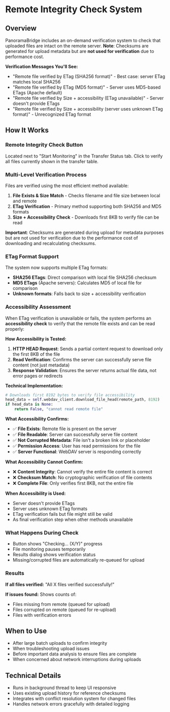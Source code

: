# Remote Integrity Check System

## Overview

PanoramaBridge includes an on-demand verification system to check that uploaded files are intact on the
remote server. **Note**: Checksums are generated for upload metadata but are **not used for verification**
due to performance cost.

**Verification Messages You'll See:**

- "Remote file verified by ETag (SHA256 format)" - Best case: server ETag matches local SHA256
- "Remote file verified by ETag (MD5 format)" - Server uses MD5-based ETags (Apache default)
- "Remote file verified by Size + accessibility (ETag unavailable)" - Server doesn't provide ETags
- "Remote file verified by Size + accessibility (server uses unknown ETag format)" - Unrecognized ETag format

## How It Works

### Remote Integrity Check Button

Located next to "Start Monitoring" in the Transfer Status tab. Click to verify all files currently shown in the
transfer table.

### Multi-Level Verification Process

Files are verified using the most efficient method available:

1. **File Exists & Size Match** - Checks filename and file size between local and remote
2. **ETag Verification** - Primary method supporting both SHA256 and MD5 formats
3. **Size + Accessibility Check** - Downloads first 8KB to verify file can be read

**Important**: Checksums are generated during upload for metadata purposes but are not used for
verification due to the performance cost of downloading and recalculating checksums.

### ETag Format Support

The system now supports multiple ETag formats:

- **SHA256 ETags**: Direct comparison with local file SHA256 checksum
- **MD5 ETags** (Apache servers): Calculates MD5 of local file for comparison
- **Unknown formats**: Falls back to size + accessibility verification

### Accessibility Assessment

When ETag verification is unavailable or fails, the system performs an **accessibility check** to verify
that the remote file exists and can be read properly:

**How Accessibility is Tested:**

1. **HTTP HEAD Request**: Sends a partial content request to download only the first 8KB of the file
2. **Read Verification**: Confirms the server can successfully serve file content (not just metadata)
3. **Response Validation**: Ensures the server returns actual file data, not error pages or redirects

**Technical Implementation:**

```python
# Downloads first 8192 bytes to verify file accessibility
head_data = self.webdav_client.download_file_head(remote_path, 8192)
if head_data is None:
    return False, "cannot read remote file"
```

**What Accessibility Confirms:**

- ✅ **File Exists**: Remote file is present on the server
- ✅ **File Readable**: Server can successfully serve file content
- ✅ **Not Corrupted Metadata**: File isn't a broken link or placeholder
- ✅ **Permission Access**: User has read permissions for the file
- ✅ **Server Functional**: WebDAV server is responding correctly

**What Accessibility Cannot Confirm:**

- ❌ **Content Integrity**: Cannot verify the entire file content is correct
- ❌ **Checksum Match**: No cryptographic verification of file contents
- ❌ **Complete File**: Only verifies first 8KB, not the entire file

**When Accessibility is Used:**

- Server doesn't provide ETags
- Server uses unknown ETag formats
- ETag verification fails but file might still be valid
- As final verification step when other methods unavailable

### What Happens During Check

- Button shows "Checking... (X/Y)" progress
- File monitoring pauses temporarily
- Results dialog shows verification status
- Missing/corrupted files are automatically re-queued for upload

### Results

**If all files verified:** "All X files verified successfully!"

**If issues found:** Shows counts of:

- Files missing from remote (queued for upload)
- Files corrupted on remote (queued for re-upload)
- Files with verification errors

## When to Use

- After large batch uploads to confirm integrity
- When troubleshooting upload issues
- Before important data analysis to ensure files are complete
- When concerned about network interruptions during uploads

## Technical Details

- Runs in background thread to keep UI responsive
- Uses existing upload history for reference checksums
- Integrates with conflict resolution system for changed files
- Handles network errors gracefully with detailed logging
